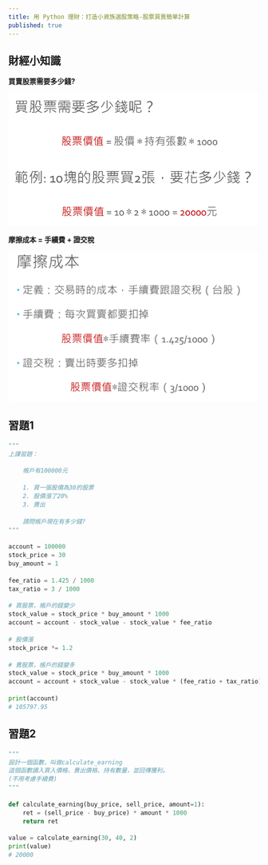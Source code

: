 ```yaml
---
title: 用 Python 理財：打造小資族選股策略-股票買賣簡單計算
published: true
---
```


## 財經小知識

**買賣股票需要多少錢?**

![](https://github.com/weihsiangteng/Program_Trading/blob/gh-pages/image/2020-11-16_13-29.png)

**摩擦成本 = 手續費 + 證交稅**

![](https://github.com/weihsiangteng/Program_Trading/blob/gh-pages/image/2020-11-16_13-30.png)

## 習題1

```python
"""
上課習題：

    帳戶有100000元
    
    1. 買一張股價為30的股票
    2. 股價漲了20%
    3. 賣出
    
    請問帳戶現在有多少錢?
"""

account = 100000
stock_price = 30
buy_amount = 1

fee_ratio = 1.425 / 1000
tax_ratio = 3 / 1000

# 買股票，帳戶的錢變少
stock_value = stock_price * buy_amount * 1000
account = account - stock_value - stock_value * fee_ratio

# 股價漲
stock_price *= 1.2

# 賣股票，帳戶的錢變多
stock_value = stock_price * buy_amount * 1000
account = account + stock_value - stock_value * (fee_ratio + tax_ratio)

print(account)
# 105797.95
```

## 習題2

```python
"""
設計一個函數，叫做calculate_earning
這個函數讀入買入價格、賣出價格、持有數量，並回傳獲利。
(不用考慮手續費)
"""

def calculate_earning(buy_price, sell_price, amount=1):
    ret = (sell_price - buy_price) * amount * 1000
    return ret

value = calculate_earning(30, 40, 2)
print(value)
# 20000
```
